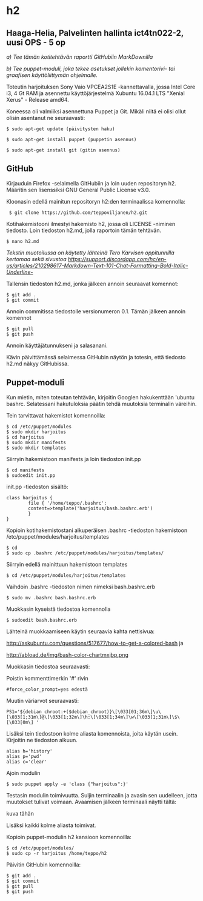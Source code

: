 # h2

## Haaga-Helia, Palvelinten hallinta ict4tn022-2, uusi OPS - 5 op 

*a) Tee tämän kotitehtävän raportti GitHubiin MarkDownilla*

*b) Tee puppet-moduli, joka tekee asetukset jollekin komentorivi- tai graafisen käyttöliittymän ohjelmalle.*

Toteutin harjoituksen Sony Vaio VPCEA2S1E -kannettavalla, jossa Intel Core i3, 4 Gt RAM ja asennettu käyttöjärjestelmä Xubuntu 16.04.1 LTS "Xenial Xerus" - Release amd64.

Koneessa oli valmiiksi asennettuna Puppet ja Git. Mikäli niitä ei olisi ollut olisin asentanut ne seuraavasti:

	$ sudo apt-get update (päivitysten haku)

	$ sudo apt-get install puppet (puppetin asennus)

	$ sudo apt-get install git (gitin asennus)


## GitHub

Kirjauduin Firefox -selaimella GitHubiin ja loin uuden repositoryn h2. Määritin sen lisenssiksi GNU General Public License v3.0.

Kloonasin edellä mainitun repositoryn h2:den terminaalissa komennolla:

	 $ git clone https://github.com/teppoviljanen/h2.git

Kotihakemistooni ilmestyi hakemisto h2, jossa oli LICENSE -niminen tiedosto.
Loin tiedoston h2.md, jolla raportoin tämän tehtävän.

	$ nano h2.md

*Tekstin muotoilussa on käytetty lähteinä Tero Karvisen oppitunnilla kertomaa sekä sivustoa https://support.discordapp.com/hc/en-us/articles/210298617-Markdown-Text-101-Chat-Formatting-Bold-Italic-Underline-*

Tallensin tiedoston h2.md, jonka jälkeen annoin seuraavat komennot:

	$ git add .
	$ git commit

Annoin commitissa tiedostolle versionumeron 0.1. Tämän jälkeen annoin komennot

	$ git pull
	$ git push

Annoin käyttäjätunnukseni ja salasanani.

Kävin päivittämässä selaimessa GitHubin näytön ja totesin, että tiedosto h2.md näkyy GitHubissa.


## Puppet-moduli

Kun mietin, miten toteutan tehtävän, kirjoitin Googlen hakukenttään 'ubuntu bashrc. Selatessani hakutuloksia päätin tehdä muutoksia terminalin väreihin.

Tein tarvittavat hakemistot komennoilla:

	$ cd /etc/puppet/modules
	$ sudo mkdir harjoitus
	$ cd harjoitus
	$ sudo mkdir manifests
	$ sudo mkdir templates

Siirryin hakemistoon manifests ja loin tiedoston init.pp

	$ cd manifests
	$ sudoedit init.pp

init.pp -tiedoston sisältö:

	class harjoitus {  
        	file { '/home/teppo/.bashrc':
        	content=>template('harjoitus/bash.bashrc.erb')
        	}
	}

Kopioin kotihakemistostani alkuperäisen .bashrc -tiedoston hakemistoon /etc/puppet/modules/harjoitus/templates

	$ cd
	$ sudo cp .bashrc /etc/puppet/modules/harjoitus/templates/

Siirryin edellä mainittuun hakemistoon templates

	$ cd /etc/puppet/modules/harjoitus/templates

Vaihdoin .bashrc -tiedoston nimen nimeksi bash.bashrc.erb

	$ sudo mv .bashrc bash.bashrc.erb

Muokkasin kyseistä tiedostoa komennolla

	$ sudoedit bash.bashrc.erb

Lähteinä muokkaamiseen käytin seuraavia kahta nettisivua:

http://askubuntu.com/questions/517677/how-to-get-a-colored-bash ja

http://abload.de/img/bash-color-chartmxjbp.png

Muokkasin tiedostoa seuraavasti:

Poistin kommenttimerkin '#' rivin 

	#force_color_prompt=yes edestä

Muutin väriarvot seuraavasti:

	PS1='${debian_chroot:+($debian_chroot)}\[\033[01;36m\]\u\[\033[1;31m\]@\[\033[1;32m\]\h:\[\033[1;34m\]\w\[\033[1;31m\]\$\[\033[0m\] '

Lisäksi tein tiedostoon kolme aliasta komennoista, joita käytän usein. Kirjoitin ne tiedoston alkuun.

	alias h='history'
	alias p='pwd'
	alias c='clear'

Ajoin modulin

	$ sudo puppet apply -e 'class {"harjoitus":}'

Testasin modulin toimivuutta. Suljin terminaalin ja avasin sen uudelleen, jotta muutokset tulivat voimaan. Avaamisen jälkeen terminaali näytti tältä:

kuva tähän

Lisäksi kaikki kolme aliasta toimivat.

Kopioin puppet-modulin h2 kansioon komennoilla:

	
	$ cd /etc/puppet/modules/
	$ sudo cp -r harjoitus /home/teppo/h2

Päivitin GitHubin komennoilla:

	$ git add .
	$ git commit
	$ git pull
	$ git push



